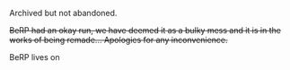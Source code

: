 Archived but not abandoned.

<s>BeRP had an okay run, we have deemed it as a bulky mess and it is in the works of being remade...
Apologies for any inconvenience.
</s>

BeRP lives on
